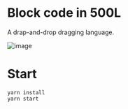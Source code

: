# Block code in 500L
A drap-and-drop dragging language.

![image](https://user-images.githubusercontent.com/3524125/90320375-6c6b7180-df06-11ea-8419-3dcc0ec50eb0.png)

# Start
```
yarn install
yarn start
```
